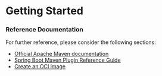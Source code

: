 # Getting Started

### Reference Documentation
For further reference, please consider the following sections:

* [Official Apache Maven documentation](https://maven.apache.org/guides/index.html)
* [Spring Boot Maven Plugin Reference Guide](https://docs.spring.io/spring-boot/docs/3.2.4.RELEASE/maven-plugin/reference/html/)
* [Create an OCI image](https://docs.spring.io/spring-boot/docs/3.2.4.RELEASE/maven-plugin/reference/html/#build-image)

